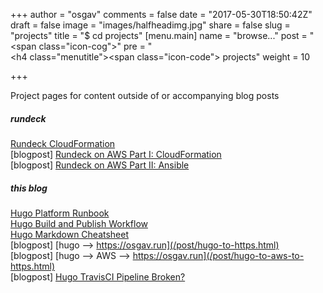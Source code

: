 +++
author = "osgav"
comments = false
date = "2017-05-30T18:50:42Z"
draft = false
image = "images/halfheadimg.jpg"
share = false
slug = "projects"
title = "$ cd projects"
[menu.main]
name = "browse..."
post = "<span class=\"icon-cog\"></span>"
pre = "<br /><h4 class=\"menutitle\"><span class=\"icon-code\"></span> projects</h4>"
weight = 10

+++

Project pages for content outside of or accompanying blog posts

##### rundeck

[Rundeck CloudFormation](/page/projects/rundeck-cloudformation.html)<br />
[blogpost] [Rundeck on AWS Part I: CloudFormation](/post/rundeck-on-aws-part-i.html)<br />
[blogpost] [Rundeck on AWS Part II: Ansible](/post/rundeck-on-aws-part-ii.html)<br />


##### this blog

[Hugo Platform Runbook](/page/projects/hugo-platform-runbook.html)<br />
[Hugo Build and Publish Workflow](/page/projects/hugo-build-and-publish-workflow.html)<br />
[Hugo Markdown Cheatsheet](/page/projects/hugo-markdown-cheatsheet.html)<br />
[blogpost] [hugo --> https://osgav.run](/post/hugo-to-https.html)<br />
[blogpost] [hugo --> AWS --> https://osgav.run](/post/hugo-to-aws-to-https.html)<br />
[blogpost] [Hugo TravisCI Pipeline Broken?](/post/hugo-travis-broken.html)<br />
